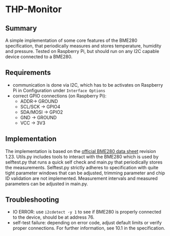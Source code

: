 # THP-Monitor 


## Summary
A simple implementation of some core features of the BME280 specification, that periodically measures and stores temperature, humidity and pressure. Tested on Raspberry Pi, but should run on any I2C capable device connected to a BME280.

## Requirements
* communication is done via I2C, which has to be activates on Raspberry Pi in Configuration under `Interface Options`
* correct GPIO connections (on Raspberry Pi):
  * ADDR-> GROUND
  * SCL/SCK -> GPIO4
  * SDA/MOSI -> GPIO2
  * GND -> GROUND
  * VCC -> 3V3

## Implementation
The implementation is based on the [official BME280 data sheet](https://www.bosch-sensortec.com/products/environmental-sensors/humidity-sensors-bme280/#documents) revision 1.23. Utils.py includes tools to interact with the BME280 which is used by selftest.py that runs a quick self check and main.py that periodically stores the measurements. Selftest.py strictly adheres to specification with quite tight parameter windows that can be adjusted, trimming parameter and chip ID validation are not implemented. Measurement intervals and measured parameters can be adjusted in main.py.

## Troubleshooting
* IO ERROR: use `i2cdetect -y 1` to see if BME280 is properly connected to the device, should be at address 76.
* self-test failure: depending on error code, adjust default limits or verify proper connections. For further information, see 10.1 in the specification.
